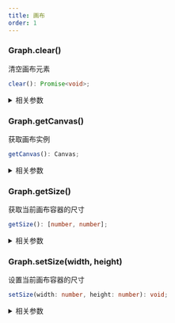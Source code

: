 ```yaml
---
title: 画布
order: 1
---
```


### Graph.clear()

清空画布元素

```typescript
clear(): Promise<void>;
```

<details><summary>相关参数</summary>

**返回值**：

- **类型：** Promise&lt;void&gt;

</details>

### Graph.getCanvas()

获取画布实例

```typescript
getCanvas(): Canvas;
```

<details><summary>相关参数</summary>

**返回值**：

- **类型：** [Canvas](../api/reference/g6.canvas.zh.md)

- **描述：** 画布实例

</details>

### Graph.getSize()

获取当前画布容器的尺寸

```typescript
getSize(): [number, number];
```

<details><summary>相关参数</summary>

**返回值**：

- **类型：** [number, number]

- **描述：** 画布尺寸

</details>

### Graph.setSize(width, height)

设置当前画布容器的尺寸

```typescript
setSize(width: number, height: number): void;
```

<details><summary>相关参数</summary>

<table><thead><tr><th>

参数

</th><th>

类型

</th><th>

描述

</th></tr></thead>
<tbody><tr><td>

width

</td><td>

number

</td><td>

画布宽度

</td></tr>
<tr><td>

height

</td><td>

number

</td><td>

画布高度

</td></tr>
</tbody></table>

**返回值**：

- **类型：** void

</details>
